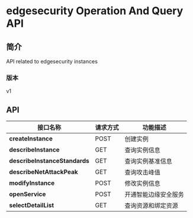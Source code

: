 # edgesecurity Operation And Query API


## 简介
API related to edgesecurity instances


### 版本
v1


## API
|接口名称|请求方式|功能描述|
|---|---|---|
|**createInstance**|POST|创建实例|
|**describeInstance**|GET|查询实例信息|
|**describeInstanceStandards**|GET|查询实例基准信息|
|**describeNetAttackPeak**|GET|查询攻击峰值|
|**modifyInstance**|POST|修改实例信息|
|**openService**|POST|开通智能边缘安全服务|
|**selectDetailList**|GET|查询资源和绑定资源|
